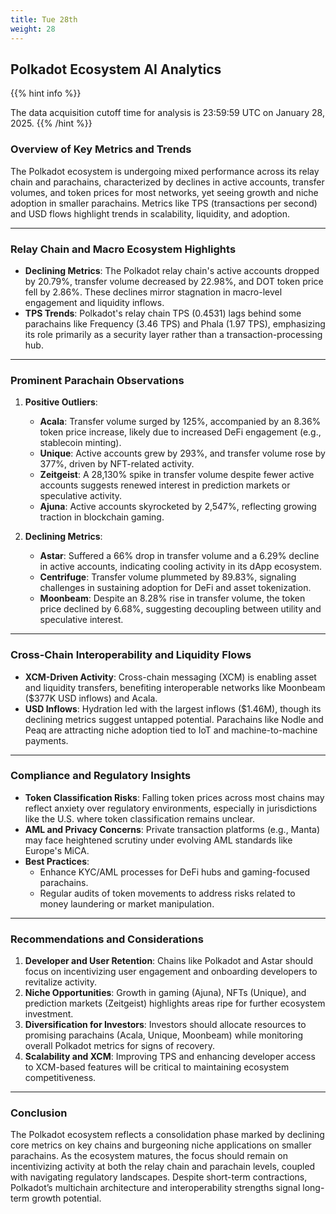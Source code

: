 ```yaml
---
title: Tue 28th
weight: 28
---
```


## **Polkadot Ecosystem AI Analytics**
{{% hint info %}}

The data acquisition cutoff time for analysis is 23:59:59 UTC on January 28, 2025.
{{% /hint %}}

### **Overview of Key Metrics and Trends**
The Polkadot ecosystem is undergoing mixed performance across its relay chain and parachains, characterized by declines in active accounts, transfer volumes, and token prices for most networks, yet seeing growth and niche adoption in smaller parachains. Metrics like TPS (transactions per second) and USD flows highlight trends in scalability, liquidity, and adoption.

---

### **Relay Chain and Macro Ecosystem Highlights**
- **Declining Metrics**: The Polkadot relay chain's active accounts dropped by 20.79%, transfer volume decreased by 22.98%, and DOT token price fell by 2.86%. These declines mirror stagnation in macro-level engagement and liquidity inflows.
- **TPS Trends**: Polkadot's relay chain TPS (0.4531) lags behind some parachains like Frequency (3.46 TPS) and Phala (1.97 TPS), emphasizing its role primarily as a security layer rather than a transaction-processing hub.

---

### **Prominent Parachain Observations**
1. **Positive Outliers**:
   - **Acala**: Transfer volume surged by 125%, accompanied by an 8.36% token price increase, likely due to increased DeFi engagement (e.g., stablecoin minting).
   - **Unique**: Active accounts grew by 293%, and transfer volume rose by 377%, driven by NFT-related activity.
   - **Zeitgeist**: A 28,130% spike in transfer volume despite fewer active accounts suggests renewed interest in prediction markets or speculative activity.
   - **Ajuna**: Active accounts skyrocketed by 2,547%, reflecting growing traction in blockchain gaming.

2. **Declining Metrics**:
   - **Astar**: Suffered a 66% drop in transfer volume and a 6.29% decline in active accounts, indicating cooling activity in its dApp ecosystem.
   - **Centrifuge**: Transfer volume plummeted by 89.83%, signaling challenges in sustaining adoption for DeFi and asset tokenization.
   - **Moonbeam**: Despite an 8.28% rise in transfer volume, the token price declined by 6.68%, suggesting decoupling between utility and speculative interest.

---

### **Cross-Chain Interoperability and Liquidity Flows**
- **XCM-Driven Activity**: Cross-chain messaging (XCM) is enabling asset and liquidity transfers, benefiting interoperable networks like Moonbeam ($377K USD inflows) and Acala.
- **USD Inflows**: Hydration led with the largest inflows ($1.46M), though its declining metrics suggest untapped potential. Parachains like Nodle and Peaq are attracting niche adoption tied to IoT and machine-to-machine payments.

---

### **Compliance and Regulatory Insights**
- **Token Classification Risks**: Falling token prices across most chains may reflect anxiety over regulatory environments, especially in jurisdictions like the U.S. where token classification remains unclear.
- **AML and Privacy Concerns**: Private transaction platforms (e.g., Manta) may face heightened scrutiny under evolving AML standards like Europe's MiCA.
- **Best Practices**:
  - Enhance KYC/AML processes for DeFi hubs and gaming-focused parachains.
  - Regular audits of token movements to address risks related to money laundering or market manipulation.

---

### **Recommendations and Considerations**
1. **Developer and User Retention**: Chains like Polkadot and Astar should focus on incentivizing user engagement and onboarding developers to revitalize activity.
2. **Niche Opportunities**: Growth in gaming (Ajuna), NFTs (Unique), and prediction markets (Zeitgeist) highlights areas ripe for further ecosystem investment.
3. **Diversification for Investors**: Investors should allocate resources to promising parachains (Acala, Unique, Moonbeam) while monitoring overall Polkadot metrics for signs of recovery.
4. **Scalability and XCM**: Improving TPS and enhancing developer access to XCM-based features will be critical to maintaining ecosystem competitiveness.

---

### **Conclusion**
The Polkadot ecosystem reflects a consolidation phase marked by declining core metrics on key chains and burgeoning niche applications on smaller parachains. As the ecosystem matures, the focus should remain on incentivizing activity at both the relay chain and parachain levels, coupled with navigating regulatory landscapes. Despite short-term contractions, Polkadot’s multichain architecture and interoperability strengths signal long-term growth potential.
